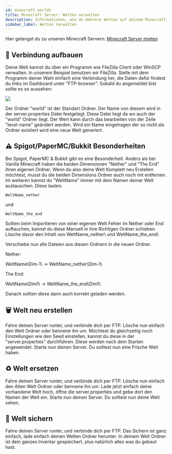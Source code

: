 ```yaml
---
id: minecraft_worlds
title: Minecraft Server: Welten verwalten
description: Informationen, wie du mehrere Welten auf deinem Minecraft-Server von ZAP-Hosting verwalten kannst - ZAP-Hosting.com Dokumentationen
sidebar_label: Welten Verwalten
---
```


Hier gelangst du zu unseren Minecraft Servern: [Minecraft Server mieten](https://zap-hosting.com/de/minecraft-server-mieten/)

## 📶 Verbindung aufbauen

Deine Welt kannst du über ein Programm wie FileZilla Client oder WinSCP verwalten. In unserem Beispiel benutzen wir FileZilla.
Stelle mit dem Programm deiner Wahl einfach eine Verbindung her, die Daten dafür findest du links im Dashboard unter "FTP-browser".
Sobald du angemeldet bist sollte es so aussehen:

![](https://screensaver01.zap-hosting.com/index.php/s/pHYF8Erdpm67egn/preview)

Der Ordner "world" ist der Standart Ordner. Der Name von diesem wird in der server.properties Datei festgelegt.
Diese Datei liegt da wo auch der "world" Ordner liegt. Der Wert kann durch das bearbeiten von der Zeile "level-name" geändert werden.
Wird ein Name eingetragen der so nicht als Ordner existiert wird eine neue Welt generiert.

## ⚠ Spigot/PaperMC/Bukkit Besonderheiten

Bei Spigot, PaperMC & Bukkit gibt es eine Besonderheit. Anders als bei Vanilla Minecraft haben die beiden Dimensionen "Nether" und "The End" ihren eigenen Ordner.
Wenn du also deine Welt Komplett neu Erstellen möchtest, musst du die beiden Dimensions Ordner auch noch mit entfernen. Im weiteren kannst du "WeltName" immer mit dem Namen deiner Welt austauschen. Diese lauten:


```
WeltName_nether
```
und
```
WeltName_the_end
```

Sollten beim Importieren von einer eigenen Welt Fehler im Nether oder End auftauchen, kannst du diese Manuell in ihre Richtigen Ordner schieben.
Lösche davor den Inhalt von WeltName_nether\ und WeltName_the_end\

Verschiebe nun alle Dateien aus diesen Ordnern in die neuen Ordner.

Nether:

WeltName\Dim-1\ -> WeltName_nether\Dim-1\

The End:

WeltName\Dim1\  -> WeltName_the_end\Dim1\

Danach sollten diese dann auch korrekt geladen werden.

## 🗑 Welt neu erstellen

Fahre deinen Server runter, und verbinde dich per FTP.
Lösche nun einfach den Welt Ordner oder bennene ihn um.
Möchtest du gleichzeitig noch Einstellungen wie den Seed einstellen, kannst du diese in der "server.properties" durchführen. Diese werden nach dem Starten angewendet.
Starte nun deinen Server. Du solltest nun eine Frische Welt haben.

## ♻ Welt ersetzen

Fahre deinen Server runter, und verbinde dich per FTP.
Lösche nun einfach den Alten Welt Ordner oder bennene ihn um.
Lade jetzt einfach deine vorhandene Welt hoch, öffne die server.properties und gebe dort den Namen der Welt ein.
Starte nun deinen Server. Du solltest nun deine Welt sehen.

## 💾 Welt sichern

Fahre deinen Server runter, und verbinde dich per FTP.
Das Sichern ist ganz einfach, lade einfach deinen Welten Ordner herunter. 
In deinem Welt Ordner ist dein ganzes Inventar gespeichert, plus natürlich alles was du gebaut hast.
